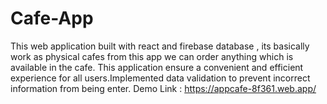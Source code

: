 # Cafe-App
This web application built with react and firebase database , its basically work as physical cafes from this app we can order anything which is available in the cafe.
This application ensure a convenient and efficient experience for all users.Implemented data validation to prevent incorrect information from being enter.
Demo Link : https://appcafe-8f361.web.app/
